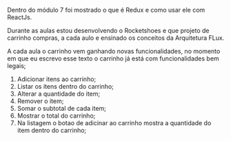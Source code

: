 Dentro do módulo 7 foi mostrado o que é Redux e como usar ele com ReactJs.

Durante as aulas estou desenvolvendo o Rocketshoes e que projeto de carrinho compras, a cada aulo e ensinado os conceitos da Arquitetura FLux.

A cada aula o carrinho vem ganhando novas funcionalidades, no momento em que eu escrevo esse texto o carrinho já está com funcionalidades bem legais;

1. Adicionar itens ao carrinho;
2. Listar os itens dentro do carrinho;
3. Alterar a quantidade do item;
4. Remover o item;
5. Somar o subtotal de cada item;
6. Mostrar o total do carrinho;
7. Na listagem o botao de adicinar ao carrinho mostra a quantidade do item dentro do carrinho;
